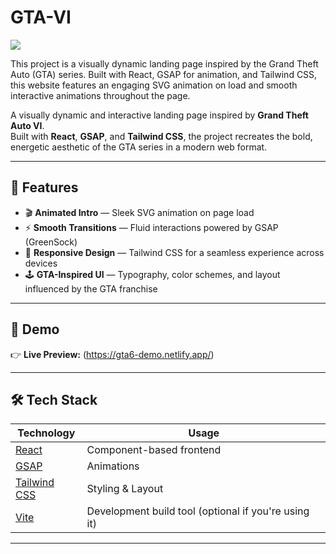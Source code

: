 # GTA-VI
![](https://img.icons8.com/?size=100&id=B90XVitkkUPU&format=png&color=000000)

This project is a visually dynamic landing page inspired by the Grand Theft Auto (GTA) series. Built with React, GSAP for animation, and Tailwind CSS, this website features an engaging SVG animation on load and smooth interactive animations throughout the page.

A visually dynamic and interactive landing page inspired by **Grand Theft Auto VI**.  
Built with **React**, **GSAP**, and **Tailwind CSS**, the project recreates the bold, energetic aesthetic of the GTA series in a modern web format.

---

## 🌟 Features

- 🎬 **Animated Intro** — Sleek SVG animation on page load
- ⚡ **Smooth Transitions** — Fluid interactions powered by GSAP (GreenSock)
- 🎨 **Responsive Design** — Tailwind CSS for a seamless experience across devices
- 🕹 **GTA-Inspired UI** — Typography, color schemes, and layout influenced by the GTA franchise

---

## 🚀 Demo

👉 **Live Preview:** (https://gta6-demo.netlify.app/)


---

## 🛠️ Tech Stack

| Technology  | Usage |
|-------------|-------|
| [React](https://react.dev/) | Component-based frontend |
| [GSAP](https://greensock.com/gsap/) | Animations |
| [Tailwind CSS](https://tailwindcss.com/) | Styling & Layout |
| [Vite](https://vitejs.dev/) | Development build tool (optional if you're using it) |

---

